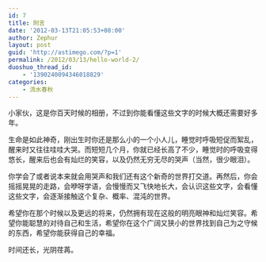 ```yaml
---
id: 7
title: 附言
date: '2012-03-13T21:05:53+08:00'
author: Zephur
layout: post
guid: 'http://astimego.com/?p=1'
permalink: /2012/03/13/hello-world-2/
duoshuo_thread_id:
    - '1390240094346018829'
categories:
    - 流水春秋
---
```


小家伙，这是你百天时候的相册，不过到你能看懂这些文字的时候大概还需要好多年。

生命是如此神奇，刚出生时你还是那么小的一个小人儿，睡觉时呼吸短促而絮乱，醒来时又往往哇哇大哭。而短短几个月，你就已经长高了不少，睡觉时的呼吸变得悠长，醒来后也会有灿烂的笑容，以及仍然无穷无尽的哭声（当然，很少眼泪）。

你学会了或者说本来就会用哭声和我们还有这个新奇的世界打交道。再然后，你会摇摇晃晃的走路，会咿呀学语，会慢慢而又飞快地长大，会认识这些文字，会看懂这些文字，会逐渐接触这个复杂、概率、混沌的世界。

希望你在那个时候以及更远的将来，仍然拥有现在这般的明亮眼神和灿烂笑容。希望你能聪慧的对待自己和生活，希望你在这个广阔又狭小的世界找到自己为之守候的东西，希望你能获得自己的幸福。

时间还长，光阴荏苒。